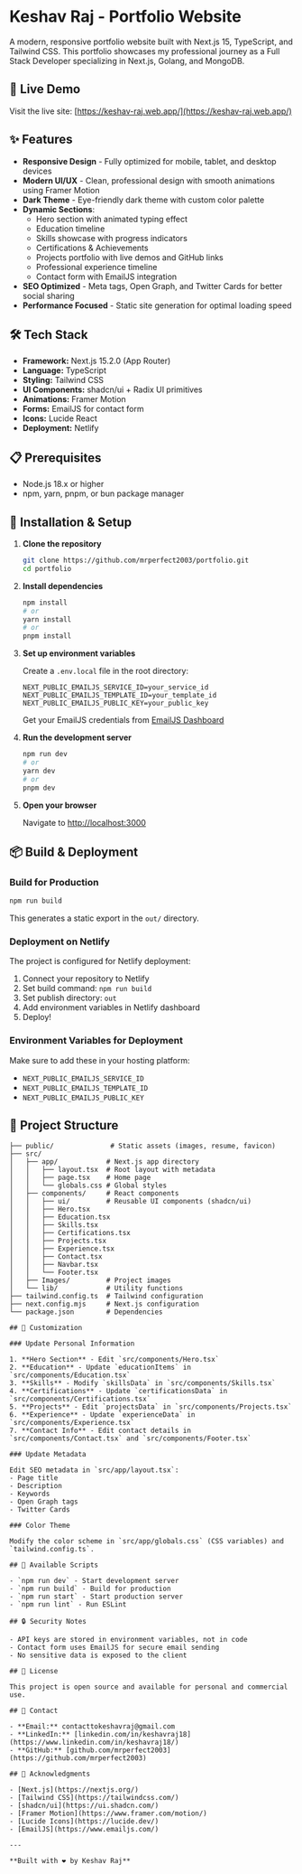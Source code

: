 # Keshav Raj - Portfolio Website

A modern, responsive portfolio website built with Next.js 15, TypeScript, and Tailwind CSS. This portfolio showcases my professional journey as a Full Stack Developer specializing in Next.js, Golang, and MongoDB.

## 🚀 Live Demo

Visit the live site: [https://keshav-raj.web.app/](https://keshav-raj.web.app/)

## ✨ Features

- **Responsive Design** - Fully optimized for mobile, tablet, and desktop devices
- **Modern UI/UX** - Clean, professional design with smooth animations using Framer Motion
- **Dark Theme** - Eye-friendly dark theme with custom color palette
- **Dynamic Sections**:
  - Hero section with animated typing effect
  - Education timeline
  - Skills showcase with progress indicators
  - Certifications & Achievements
  - Projects portfolio with live demos and GitHub links
  - Professional experience timeline
  - Contact form with EmailJS integration
- **SEO Optimized** - Meta tags, Open Graph, and Twitter Cards for better social sharing
- **Performance Focused** - Static site generation for optimal loading speed

## 🛠️ Tech Stack

- **Framework:** Next.js 15.2.0 (App Router)
- **Language:** TypeScript
- **Styling:** Tailwind CSS
- **UI Components:** shadcn/ui + Radix UI primitives
- **Animations:** Framer Motion
- **Forms:** EmailJS for contact form
- **Icons:** Lucide React
- **Deployment:** Netlify

## 📋 Prerequisites

- Node.js 18.x or higher
- npm, yarn, pnpm, or bun package manager

## 🔧 Installation & Setup

1. **Clone the repository**
   ```bash
   git clone https://github.com/mrperfect2003/portfolio.git
   cd portfolio
   ```

2. **Install dependencies**
   ```bash
   npm install
   # or
   yarn install
   # or
   pnpm install
   ```

3. **Set up environment variables**
   
   Create a `.env.local` file in the root directory:
   ```env
   NEXT_PUBLIC_EMAILJS_SERVICE_ID=your_service_id
   NEXT_PUBLIC_EMAILJS_TEMPLATE_ID=your_template_id
   NEXT_PUBLIC_EMAILJS_PUBLIC_KEY=your_public_key
   ```
   
   Get your EmailJS credentials from [EmailJS Dashboard](https://dashboard.emailjs.com/)

4. **Run the development server**
   ```bash
   npm run dev
   # or
   yarn dev
   # or
   pnpm dev
   ```

5. **Open your browser**
   
   Navigate to [http://localhost:3000](http://localhost:3000)

## 📦 Build & Deployment

### Build for Production

```bash
npm run build
```

This generates a static export in the `out/` directory.

### Deployment on Netlify

The project is configured for Netlify deployment:

1. Connect your repository to Netlify
2. Set build command: `npm run build`
3. Set publish directory: `out`
4. Add environment variables in Netlify dashboard
5. Deploy!

### Environment Variables for Deployment

Make sure to add these in your hosting platform:
- `NEXT_PUBLIC_EMAILJS_SERVICE_ID`
- `NEXT_PUBLIC_EMAILJS_TEMPLATE_ID`
- `NEXT_PUBLIC_EMAILJS_PUBLIC_KEY`

## 📁 Project Structure

```
├── public/              # Static assets (images, resume, favicon)
├── src/
│   ├── app/            # Next.js app directory
│   │   ├── layout.tsx  # Root layout with metadata
│   │   ├── page.tsx    # Home page
│   │   └── globals.css # Global styles
│   ├── components/     # React components
│   │   ├── ui/         # Reusable UI components (shadcn/ui)
│   │   ├── Hero.tsx
│   │   ├── Education.tsx
│   │   ├── Skills.tsx
│   │   ├── Certifications.tsx
│   │   ├── Projects.tsx
│   │   ├── Experience.tsx
│   │   ├── Contact.tsx
│   │   ├── Navbar.tsx
│   │   └── Footer.tsx
│   ├── Images/         # Project images
│   └── lib/            # Utility functions
├── tailwind.config.ts  # Tailwind configuration
├── next.config.mjs     # Next.js configuration
└── package.json        # Dependencies

## 🎨 Customization

### Update Personal Information

1. **Hero Section** - Edit `src/components/Hero.tsx`
2. **Education** - Update `educationItems` in `src/components/Education.tsx`
3. **Skills** - Modify `skillsData` in `src/components/Skills.tsx`
4. **Certifications** - Update `certificationsData` in `src/components/Certifications.tsx`
5. **Projects** - Edit `projectsData` in `src/components/Projects.tsx`
6. **Experience** - Update `experienceData` in `src/components/Experience.tsx`
7. **Contact Info** - Edit contact details in `src/components/Contact.tsx` and `src/components/Footer.tsx`

### Update Metadata

Edit SEO metadata in `src/app/layout.tsx`:
- Page title
- Description
- Keywords
- Open Graph tags
- Twitter Cards

### Color Theme

Modify the color scheme in `src/app/globals.css` (CSS variables) and `tailwind.config.ts`.

## 📄 Available Scripts

- `npm run dev` - Start development server
- `npm run build` - Build for production
- `npm run start` - Start production server
- `npm run lint` - Run ESLint

## 🔒 Security Notes

- API keys are stored in environment variables, not in code
- Contact form uses EmailJS for secure email sending
- No sensitive data is exposed to the client

## 📝 License

This project is open source and available for personal and commercial use.

## 🤝 Contact

- **Email:** contacttokeshavraj@gmail.com
- **LinkedIn:** [linkedin.com/in/keshavraj18](https://www.linkedin.com/in/keshavraj18/)
- **GitHub:** [github.com/mrperfect2003](https://github.com/mrperfect2003)

## 🙏 Acknowledgments

- [Next.js](https://nextjs.org/)
- [Tailwind CSS](https://tailwindcss.com/)
- [shadcn/ui](https://ui.shadcn.com/)
- [Framer Motion](https://www.framer.com/motion/)
- [Lucide Icons](https://lucide.dev/)
- [EmailJS](https://www.emailjs.com/)

---

**Built with ❤️ by Keshav Raj**
